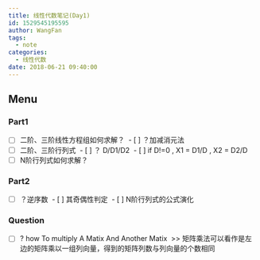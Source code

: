 ```yaml
---
title: 线性代数笔记(Day1)
id: 1529545195595
author: WangFan
tags:
  - note
categories:
  - 线性代数
date: 2018-06-21 09:40:00
---
```

## Menu

### Part1

- [ ] 二阶、三阶线性方程组如何求解？
  - [ ] ？加减消元法
- [ ] 二阶、三阶行列式
  - [ ] ？ D/D1/D2
  - [ ] if D!=0 , X1 = D1/D , X2 = D2/D
- [ ] N阶行列式如何求解？

### Part2

- [ ] ？逆序数
  - [ ] 其奇偶性判定
  - [ ] N阶行列式的公式演化
  
### Question
- [ ] ? how To multiply A Matix And Another Matix
  >> 矩阵乘法可以看作是左边的矩阵乘以一组列向量，得到的矩阵列数与列向量的个数相同